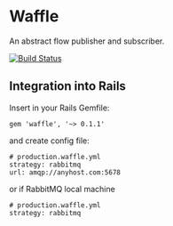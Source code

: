 # Waffle

An abstract flow publisher and subscriber.

[![Build Status](https://secure.travis-ci.org/peanut/waffle.png?branch=master)](http://travis-ci.org/peanut/waffle)

## Integration into Rails

Insert in your Rails Gemfile:

    gem 'waffle', '~> 0.1.1'

and create config file:

    # production.waffle.yml
    strategy: rabbitmq
    url: amqp://anyhost.com:5678

or if RabbitMQ local machine

    # production.waffle.yml
    strategy: rabbitmq
